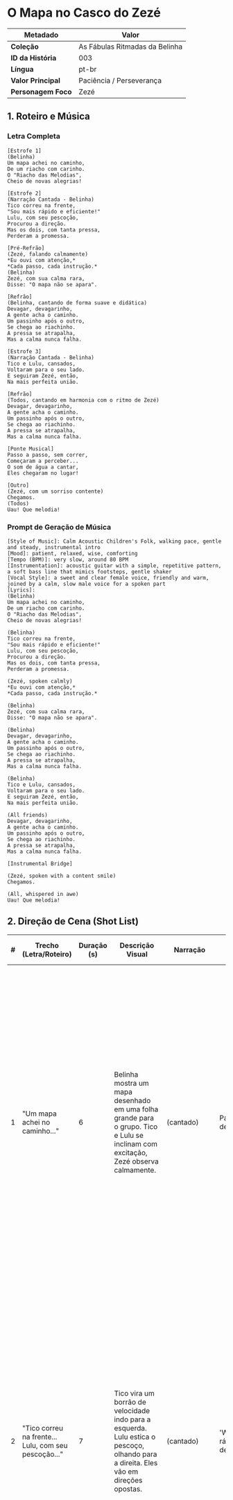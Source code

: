 # O Mapa no Casco do Zezé

| Metadado            | Valor                          |
| ------------------- | ------------------------------ |
| **Coleção**         | As Fábulas Ritmadas da Belinha |
| **ID da História**  | 003                            |
| **Língua**          | pt-br                          |
| **Valor Principal** | Paciência / Perseverança       |
| **Personagem Foco** | Zezé                           |

## 1. Roteiro e Música

### Letra Completa

```text
[Estrofe 1]
(Belinha)
Um mapa achei no caminho,
De um riacho com carinho.
O "Riacho das Melodias",
Cheio de novas alegrias!

[Estrofe 2]
(Narração Cantada - Belinha)
Tico correu na frente,
"Sou mais rápido e eficiente!"
Lulu, com seu pescoção,
Procurou a direção.
Mas os dois, com tanta pressa,
Perderam a promessa.

[Pré-Refrão]
(Zezé, falando calmamente)
*Eu ouvi com atenção,*
*Cada passo, cada instrução.*
(Belinha)
Zezé, com sua calma rara,
Disse: "O mapa não se apara".

[Refrão]
(Belinha, cantando de forma suave e didática)
Devagar, devagarinho,
A gente acha o caminho.
Um passinho após o outro,
Se chega ao riachinho.
A pressa se atrapalha,
Mas a calma nunca falha.

[Estrofe 3]
(Narração Cantada - Belinha)
Tico e Lulu, cansados,
Voltaram para o seu lado.
E seguiram Zezé, então,
Na mais perfeita união.

[Refrão]
(Todos, cantando em harmonia com o ritmo de Zezé)
Devagar, devagarinho,
A gente acha o caminho.
Um passinho após o outro,
Se chega ao riachinho.
A pressa se atrapalha,
Mas a calma nunca falha.

[Ponte Musical]
Passo a passo, sem correr,
Começaram a perceber...
O som de água a cantar,
Eles chegaram no lugar!

[Outro]
(Zezé, com um sorriso contente)
Chegamos.
(Todos)
Uau! Que melodia!
```

### Prompt de Geração de Música

```text
[Style of Music]: Calm Acoustic Children's Folk, walking pace, gentle and steady, instrumental intro
[Mood]: patient, relaxed, wise, comforting
[Tempo (BPM)]: very slow, around 80 BPM
[Instrumentation]: acoustic guitar with a simple, repetitive pattern, a soft bass line that mimics footsteps, gentle shaker
[Vocal Style]: a sweet and clear female voice, friendly and warm, joined by a calm, slow male voice for a spoken part
[Lyrics]:
(Belinha)
Um mapa achei no caminho,
De um riacho com carinho.
O "Riacho das Melodias",
Cheio de novas alegrias!

(Belinha)
Tico correu na frente,
"Sou mais rápido e eficiente!"
Lulu, com seu pescoção,
Procurou a direção.
Mas os dois, com tanta pressa,
Perderam a promessa.

(Zezé, spoken calmly)
*Eu ouvi com atenção,*
*Cada passo, cada instrução.*

(Belinha)
Zezé, com sua calma rara,
Disse: "O mapa não se apara".

(Belinha)
Devagar, devagarinho,
A gente acha o caminho.
Um passinho após o outro,
Se chega ao riachinho.
A pressa se atrapalha,
Mas a calma nunca falha.

(Belinha)
Tico e Lulu, cansados,
Voltaram para o seu lado.
E seguiram Zezé, então,
Na mais perfeita união.

(All friends)
Devagar, devagarinho,
A gente acha o caminho.
Um passinho após o outro,
Se chega ao riachinho.
A pressa se atrapalha,
Mas a calma nunca falha.

[Instrumental Bridge]

(Zezé, spoken with a content smile)
Chegamos.

(All, whispered in awe)
Uau! Que melodia!
```

## 2. Direção de Cena (Shot List)

| #   | Trecho (Letra/Roteiro)                               | Duração (s) | Descrição Visual                                                                                                                     | Narração       | Efeitos Sonoros (SFX)              | Prompt de Imagem                                                                                                                                                                                                                                                                                                                                                                                                                                                                                                                                                                                                            |
| --- | ---------------------------------------------------- | ----------- | ------------------------------------------------------------------------------------------------------------------------------------ | -------------- | ---------------------------------- | --------------------------------------------------------------------------------------------------------------------------------------------------------------------------------------------------------------------------------------------------------------------------------------------------------------------------------------------------------------------------------------------------------------------------------------------------------------------------------------------------------------------------------------------------------------------------------------------------------------------------- |
| 1   | "Um mapa achei no caminho..."                        | 6           | Belinha mostra um mapa desenhado em uma folha grande para o grupo. Tico e Lulu se inclinam com excitação, Zezé observa calmamente.   | (cantado)      | Papel desenrolando                 | ```Medium shot of (a cute and fluffy baby sheep named Belinha, wearing delicate round glasses:1.3) holding up a large leaf map. (Tico the rabbit, wearing sneakers:1.2) and (Lulu the giraffe, wearing socks:1.2) are leaning in excitedly. (Zezé the turtle, wearing a cap:1.1) observes calmly. (Watercolor illustration, storybook aesthetic:1.2), soft pastel colors, charming and cozy. --ar 16:9. masterpiece, best quality, charming, safe for kids. Negative prompt: (worst quality, low quality:1.4), ugly, scary, nsfw, bad anatomy, text, watermark.```                                                          |
| 2   | "Tico correu na frente... Lulu, com seu pescoção..." | 7           | Tico vira um borrão de velocidade indo para a esquerda. Lulu estica o pescoço, olhando para a direita. Eles vão em direções opostas. | (cantado)      | 'Whoosh' rápido, som de esticar    | ```Dynamic wide shot of (a timid and clever rabbit named Tico, wearing light blue canvas sneakers:1.3) becoming a motion blur as he runs left, while (a clumsy but sweet young giraffe named Lulu, wearing mismatched pastel knee-high socks:1.3) stretches her long neck to look far right. They are going in opposite directions in the Prado do Rima-Rima. (Watercolor illustration, storybook aesthetic:1.2), soft pastel colors, chaotic energy. --ar 16:9. masterpiece, best quality, charming, safe for kids. Negative prompt: (worst quality, low quality:1.4), ugly, scary, nsfw, bad anatomy, text, watermark.``` |
| 3   | "Zezé, com sua calma rara..."                        | 6           | Close-up no rosto sábio e calmo de Zezé. Ele olha para o mapa (fora de cena) e pisca lentamente, processando a informação.           | (cantado)      | N/A                                | ```Close-up on the calm and wise face of (a methodical turtle named Zezé, with a smooth stone-like shell, wearing a cozy mint green baseball cap:1.4). He is looking slightly off-camera, blinking very slowly, his expression one of deep concentration. (Watercolor illustration, storybook aesthetic:1.2), soft pastel colors, charming and cozy. Gentle lighting focuses on his patient demeanor. --ar 16:9. masterpiece, best quality, charming, safe for kids. Negative prompt: (worst quality, low quality:1.4), ugly, scary, nsfw, bad anatomy, text, watermark.```                                                 |
| 4   | "Devagar, devagarinho, a gente acha o caminho."      | 8           | Belinha e Zezé caminham lado a lado, muito lentamente. Belinha canta enquanto Zezé dá um passo lento e deliberado após o outro.      | (cantado)      | Passos lentos e ritmados           | ```Side-view medium shot of (Belinha the sheep, wearing glasses:1.3) and (Zezé the turtle, wearing a cap:1.3) walking together at a very slow, deliberate pace. Belinha is singing, and Zezé is focused on his steps. (Watercolor illustration, storybook aesthetic:1.2), soft pastel colors, gentle lighting. A feeling of peaceful journey. --ar 16:9. masterpiece, best quality, charming, safe for kids. Negative prompt: (worst quality, low quality:1.4), ugly, scary, nsfw, bad anatomy, text, watermark.```                                                                                                         |
| 5   | "Tico e Lulu, cansados, voltaram para o seu lado."   | 7           | Tico e Lulu, ofegantes e desanimados, retornam e se juntam atrás de Zezé, que continua seu passo lento sem se abalar.                | (cantado)      | Som de respiração ofegante         | ```Medium shot from behind (Zezé the turtle, wearing a cap:1.3) as he walks steadily forward. (Tico the rabbit, wearing sneakers:1.2) and (Lulu the giraffe, wearing socks:1.2) are walking up behind him, looking tired and defeated. (Watercolor illustration, storybook aesthetic:1.2), soft pastel colors, clean outlines. --ar 16:9. masterpiece, best quality, charming, safe for kids. Negative prompt: (worst quality, low quality:1.4), ugly, scary, nsfw, bad anatomy, text, watermark.```                                                                                                                        |
| 6   | "E seguiram Zezé, então, na mais perfeita união."    | 8           | Plano aberto dos quatro amigos caminhando em fila. Zezé lidera o caminho, e os outros três o seguem em seu ritmo lento.              | (cantado)      | Passos em uníssono                 | ```Wide shot of the four friends walking in a single file line, following (a calm turtle named Zezé, wearing a cozy mint green baseball cap:1.3) who is leading. They are all walking at his slow, steady pace in perfect unison. (Watercolor illustration, storybook aesthetic:1.2), soft pastel colors, charming and cozy. A sense of harmony and teamwork. --ar 16:9. masterpiece, best quality, charming, safe for kids. Negative prompt: (worst quality, low quality:1.4), ugly, scary, nsfw, bad anatomy, text, watermark.```                                                                                         |
| 7   | (Ponte Musical) "...Eles chegaram no lugar!"         | 6           | A fila para. A câmera revela o que eles estão vendo: um lindo riacho com pedras musicais e água que brilha.                          | (instrumental) | Som de água, sinos suaves de vento | ```Over-the-shoulder shot from behind (Zezé the turtle, wearing a cap:1.3). We see his calm satisfaction as he looks upon the magical Riacho das Melodias, with its glowing, musical-note-shaped rocks and sparkling water. The shot connects his leadership to the reward. (Watercolor illustration, storybook aesthetic:1.2), soft pastel colors, enchanting and magical atmosphere. --ar 16:9. masterpiece, best quality, charming, safe for kids. Negative prompt: (worst quality, low quality:1.4), ugly, scary, nsfw, bad anatomy, text, watermark.```                                                                |
| 8   | "Uau! Que melodia!"                                  | 5           | Close-up no rosto contente de Zezé, olhando para seus amigos com um sorriso sábio, enquanto os outros olham maravilhados.            | (falado)       | Melodia mágica do riacho           | ```Close-up shot on the proud and content face of (a calm turtle named Zezé, wearing a cozy mint green baseball cap:1.4). He is smiling wisely. In the soft-focus background, we can see the awestruck expressions of (Belinha, Tico, and Lulu:1.1) as they gaze at the magical stream. (Watercolor illustration, storybook aesthetic:1.2), soft pastel colors, gentle lighting. --ar 16:9. masterpiece, best quality, charming, safe for kids. Negative prompt: (worst quality, low quality:1.4), ugly, scary, nsfw, bad anatomy, text, watermark.```                                                                      |

## 3. Pacote de Produção

### Prompts de Animação

| #   | Prompt de Vídeo                                                                                                                                                                                                                                                                                                                                                                                                                                                                                                                                                                                                                                                                                                                                                                                                                                                                                                                                                                                           |
| --- | --------------------------------------------------------------------------------------------------------------------------------------------------------------------------------------------------------------------------------------------------------------------------------------------------------------------------------------------------------------------------------------------------------------------------------------------------------------------------------------------------------------------------------------------------------------------------------------------------------------------------------------------------------------------------------------------------------------------------------------------------------------------------------------------------------------------------------------------------------------------------------------------------------------------------------------------------------------------------------------------------------- |
| 1   | ```[TARGET_DURATION: 6s]. Animate the following scene: "Medium shot of (a cute and fluffy baby sheep named Belinha, wearing delicate round glasses:1.3) holding up a large leaf map. (Tico the rabbit, wearing sneakers:1.2) and (Lulu the giraffe, wearing socks:1.2) are leaning in excitedly. (Zezé the turtle, wearing a cap:1.1) observes calmly. (Watercolor illustration, storybook aesthetic:1.2), soft pastel colors, charming and cozy. --ar 16:9. masterpiece, best quality, charming, safe for kids. Negative prompt: (worst quality, low quality:1.4), ugly, scary, nsfw, bad anatomy, text, watermark.". The animation should be very smooth and slow, adhering to the principles of Slow In/Slow Out. The camera will perform a slow pan right across the characters' faces. The characters should perform a subtle action, like Tico's nose twitching with excitement and Zezé giving one slow, thoughtful blink. High fidelity, high frame rate, 24fps, cinematic, safe for children.``` |
| 2   | ```[TARGET_DURATION: 7s]. Animate the following scene: "Dynamic wide shot of (a timid and clever rabbit named Tico, wearing light blue canvas sneakers:1.3) becoming a motion blur as he runs left, while (a clumsy but sweet young giraffe named Lulu, wearing mismatched pastel knee-high socks:1.3) stretches her long neck to look far right. They are going in opposite directions in the Prado do Rima-Rima. (Watercolor illustration, storybook aesthetic:1.2), soft pastel colors, chaotic energy. --ar 16:9. masterpiece, best quality, charming, safe for kids. Negative prompt: (worst quality, low quality:1.4), ugly, scary, nsfw, bad anatomy, text, watermark.". The animation should be very smooth and slow, adhering to the principles of Slow In/Slow Out. The camera will be a static shot. The main action is the frantic, opposing movements of Tico and Lulu, creating a comedic, chaotic moment. High fidelity, high frame rate, 24fps, cinematic, safe for children.```          |
| 3   | ```[TARGET_DURATION: 6s]. Animate the following scene: "Close-up on the calm and wise face of (a methodical turtle named Zezé, with a smooth stone-like shell, wearing a cozy mint green baseball cap:1.4). He is looking slightly off-camera, blinking very slowly, his expression one of deep concentration. (Watercolor illustration, storybook aesthetic:1.2), soft pastel colors, charming and cozy. Gentle lighting focuses on his patient demeanor. --ar 16:9. masterpiece, best quality, charming, safe for kids. Negative prompt: (worst quality, low quality:1.4), ugly, scary, nsfw, bad anatomy, text, watermark.". The animation should be very smooth and slow, adhering to the principles of Slow In/Slow Out. The camera will perform a slow zoom in to emphasize his focus. The character should perform a subtle action, like a very slow, deliberate blink as he fully understands the map. High fidelity, high frame rate, 24fps, cinematic, safe for children.```                    |
| 4   | ```[TARGET_DURATION: 8s]. Animate the following scene: "Side-view medium shot of (Belinha the sheep, wearing glasses:1.3) and (Zezé the turtle, wearing a cap:1.3) walking together at a very slow, deliberate pace. Belinha is singing, and Zezé is focused on his steps. (Watercolor illustration, storybook aesthetic:1.2), soft pastel colors, gentle lighting. A feeling of peaceful journey. --ar 16:9. masterpiece, best quality, charming, safe for kids. Negative prompt: (worst quality, low quality:1.4), ugly, scary, nsfw, bad anatomy, text, watermark.". The animation should be very smooth and slow, adhering to the principles of Slow In/Slow Out. The camera will perform a slow tracking shot, moving alongside the characters. The characters should perform a subtle action, like their heads nodding gently in time with the slow music and their steps. High fidelity, high frame rate, 24fps, cinematic, safe for children.```                                                  |
| 5   | ```[TARGET_DURATION: 7s]. Animate the following scene: "Medium shot from behind (Zezé the turtle, wearing a cap:1.3) as he walks steadily forward. (Tico the rabbit, wearing sneakers:1.2) and (Lulu the giraffe, wearing socks:1.2) are walking up behind him, looking tired and defeated. (Watercolor illustration, storybook aesthetic:1.2), soft pastel colors, clean outlines. --ar 16:9. masterpiece, best quality, charming, safe for kids. Negative prompt: (worst quality, low quality:1.4), ugly, scary, nsfw, bad anatomy, text, watermark.". The animation should be very smooth and slow, adhering to the principles of Slow In/Slow Out. The camera will be a static shot. The characters should perform a subtle action, like Tico's ears drooping and Lulu's shoulders slumping as they walk tiredly. High fidelity, high frame rate, 24fps, cinematic, safe for children.```                                                                                                             |
| 6   | ```[TARGET_DURATION: 8s]. Animate the following scene: "Wide shot of the four friends walking in a single file line, following (a calm turtle named Zezé, wearing a cozy mint green baseball cap:1.3) who is leading. They are all walking at his slow, steady pace in perfect unison. (Watercolor illustration, storybook aesthetic:1.2), soft pastel colors, charming and cozy. A sense of harmony and teamwork. --ar 16:9. masterpiece, best quality, charming, safe for kids. Negative prompt: (worst quality, low quality:1.4), ugly, scary, nsfw, bad anatomy, text, watermark.". The animation should be very smooth and slow, adhering to the principles of Slow In/Slow Out. The camera will perform a slow zoom out to reveal the harmony of the group within the landscape. The main action is their perfectly synchronized, slow walk. High fidelity, high frame rate, 24fps, cinematic, safe for children.```                                                                                |
| 7   | ```[TARGET_DURATION: 6s]. Animate the following scene: "Over-the-shoulder shot from behind (Zezé the turtle, wearing a cap:1.3). We see his calm satisfaction as he looks upon the magical Riacho das Melodias, with its glowing, musical-note-shaped rocks and sparkling water. The shot connects his leadership to the reward. (Watercolor illustration, storybook aesthetic:1.2), soft pastel colors, enchanting and magical atmosphere. --ar 16:9. masterpiece, best quality, charming, safe for kids. Negative prompt: (worst quality, low quality:1.4), ugly, scary, nsfw, bad anatomy, text, watermark.". The animation should be very smooth and slow, adhering to the principles of Slow In/Slow Out. The camera will perform a slow push forward between the characters towards the stream. The main action is the gentle sparkling of the water and the soft glow of the rocks. High fidelity, high frame rate, 24fps, cinematic, safe for children.```                                        |
| 8   | ```[TARGET_DURATION: 5s]. Animate the following scene: "Close-up shot on the proud and content face of (a calm turtle named Zezé, wearing a cozy mint green baseball cap:1.4). He is smiling wisely. In the soft-focus background, we can see the awestruck expressions of (Belinha, Tico, and Lulu:1.1) as they gaze at the magical stream. (Watercolor illustration, storybook aesthetic:1.2), soft pastel colors, gentle lighting. --ar 16:9. masterpiece, best quality, charming, safe for kids. Negative prompt: (worst quality, low quality:1.4), ugly, scary, nsfw, bad anatomy, text, watermark.". The animation should be very smooth and slow, adhering to the principles of Slow In/Slow Out. The camera will be a static shot. The character should perform a subtle action, like giving a slow, single nod of satisfaction as his smile widens. High fidelity, high frame rate, 24fps, cinematic, safe for children.```                                                                      |

### Asset de Thumbnail

- **Prompt de Imagem**

```text
Full body shot of (a calm and methodical turtle named Zezé, wearing a cozy mint green baseball cap:1.3) in the foreground, walking towards the camera with a gentle, wise smile. Just behind him, slightly out of focus, are (Belinha with glasses, Tico with sneakers, and Lulu with socks:1.2) following him in a happy, trusting line. The scene is set in the lush Prado do Rima-Rima. (Watercolor illustration, storybook aesthetic:1.2), soft pastel colors, charming and cozy. Warm afternoon light, cinematic lighting that emphasizes Zezé as the gentle leader. --ar 16:9. eye-catching thumbnail, masterpiece, best quality, 4k, high detail, charming, for children, safe for kids. Negative prompt: (worst quality, low quality, blurry, jpeg artifacts:1.4), ugly, deformed, scary, inappropriate, nsfw, bad anatomy, text, watermark, signature, artist name, high contrast patterns, flashing colors, pure red flashes, visual clutter, scary eyes, horror, gore, blurry faces
```

### Pacote de Publicação

- **Título Sugerido**

```text
Zezé a Tartaruga Ensina a Paciência | O Mapa Secreto | Música Infantil | Cantigas da Belinha
```

- **Descrição**

```text
🐢 Às vezes, o caminho mais lento é o mais mágico! Junte-se ao Zezé e seus amigos para aprender uma lição sobre a beleza da calma. 🐢

Nesta doce aventura das "Fábulas Ritmadas da Belinha", Tico e Lulu querem correr para encontrar o "Riacho das Melodias", mas acabam se perdendo. É o calmo e metódico Zezé quem mostra a todos que a paciência é a chave para encontrar o verdadeiro tesouro.

"O Mapa no Casco do Zezé" é uma canção infantil relaxante sobre Paciência e Perseverança, ideal para ensinar aos pequenos que não há problema em ter seu próprio ritmo e que fazer as coisas com cuidado sempre nos leva a lugares maravilhosos.

✨ Sobre o Canal Cantigas da Belinha:
Bem-vindos ao nosso Prado do Rima-Rima! Aqui, cada canção é uma história e cada rima ensina uma lição valiosa sobre amizade, empatia, coragem e a beleza do mundo. Criado com muito carinho para nutrir a mente e o coração das crianças de 2 a 7 anos. Inscreva-se para não perder nenhuma nova melodia!
```

- **Tags / Hashtags**

```text
música infantil, cantigas da belinha, paciência para crianças, música calma, desenho animado, zezé a tartaruga, música para crianças, canção infantil, música educativa, valores para crianças, animação infantil, perseverança

#MúsicaInfantil #Paciência #DevagarSeVaiAoLonge #DesenhoAnimado #CantigasDaBelinha #ParaCrianças #MúsicaCalma
```
